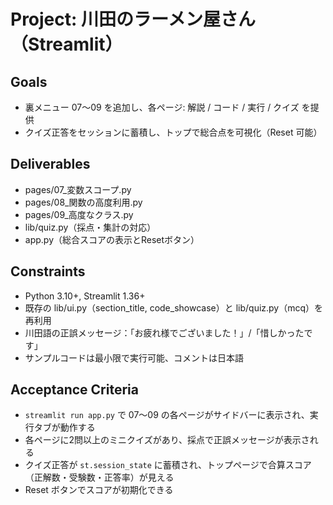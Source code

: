 # Project: 川田のラーメン屋さん（Streamlit）

## Goals
- 裏メニュー 07〜09 を追加し、各ページ: 解説 / コード / 実行 / クイズ を提供
- クイズ正答をセッションに蓄積し、トップで総合点を可視化（Reset 可能）

## Deliverables
- pages/07_変数スコープ.py
- pages/08_関数の高度利用.py
- pages/09_高度なクラス.py
- lib/quiz.py（採点・集計の対応）
- app.py（総合スコアの表示とResetボタン）

## Constraints
- Python 3.10+, Streamlit 1.36+
- 既存の lib/ui.py（section_title, code_showcase）と lib/quiz.py（mcq）を再利用
- 川田語の正誤メッセージ：「お疲れ様でございました！」/「惜しかったです」
- サンプルコードは最小限で実行可能、コメントは日本語

## Acceptance Criteria
- `streamlit run app.py` で 07〜09 の各ページがサイドバーに表示され、実行タブが動作する
- 各ページに2問以上のミニクイズがあり、採点で正誤メッセージが表示される
- クイズ正答が `st.session_state` に蓄積され、トップページで合算スコア（正解数・受験数・正答率）が見える
- Reset ボタンでスコアが初期化できる
